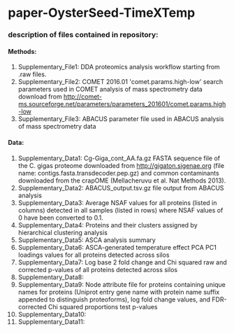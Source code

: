 # paper-OysterSeed-TimeXTemp

### description of files contained in repository:

#### Methods:  

1. Supplementary_File1:  DDA proteomics analysis workflow starting from .raw files. 
2. Supplementary_File2:  COMET 2016.01 'comet.params.high-low' search parameters used in COMET analysis of mass spectrometry data download from http://comet-ms.sourceforge.net/parameters/parameters_201601/comet.params.high-low
3. Supplementary_File3:  ABACUS parameter file used in ABACUS analysis of mass spectrometry data

#### Data:  

1. Supplementary_Data1:  Cg-Giga_cont_AA.fa.gz FASTA sequence file of the C. gigas proteome downloaded from http://gigaton.sigenae.org (file name: contigs.fasta.transdecoder.pep.gz) and common contaminants downloaded from the crapOME (Mellacheruvu et al. Nat Methods 2013).
2. Supplementary_Data2:  ABACUS_output.tsv.gz file output from ABACUS analysis
3. Supplementary_Data3:  Average NSAF values for all proteins (listed in columns) detected in all samples (listed in rows) where NSAF values of 0 have been converted to 0.1.
4. Supplementary_Data4:  Proteins and their clusters assigned by hierarchical clustering analysis
5. Supplementary_Data5:  ASCA analysis summary
6. Supplementary_Data6:  ASCA-generated temperature effect PCA PC1 loadings values for all proteins detected across silos
7. Supplementary_Data7:  Log base 2 fold change and Chi squared raw and corrected p-values of all proteins detected across silos
8. Supplementary_Data8:  
9. Supplementary_Data9:  Node attribute file for proteins containing unique names for proteins (Uniprot entry gene name with protein name suffix appended to distinguish proteoforms), log fold change values, and FDR-corrected Chi squared proportions test p-values
10. Supplementary_Data10:
11. Supplementary_Data11:

